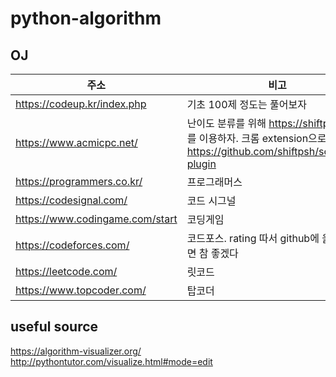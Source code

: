 # python-algorithm


## OJ  

|주소|비고|
|--|--|
|https://codeup.kr/index.php|기초 100제 정도는 풀어보자|
|https://www.acmicpc.net/| 난이도 분류를 위해 https://shiftpsh.com/ 를 이용하자. 크롬 extension으로도 가능 https://github.com/shiftpsh/solvedac-plugin |  
|https://programmers.co.kr/| 프로그래머스 | 
|https://codesignal.com/| 코드 시그널 |  
|https://www.codingame.com/start| 코딩게임 |
|https://codeforces.com/| 코드포스. rating 따서 github에 올려놓으면 참 좋겠다  |  
|https://leetcode.com/| 릿코드 |  
|https://www.topcoder.com/| 탑코더 |  


## useful source
https://algorithm-visualizer.org/  
http://pythontutor.com/visualize.html#mode=edit  
